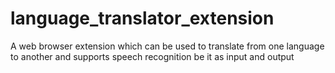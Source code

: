 # language_translator_extension

A web browser extension which can be used to translate from one language to another and supports speech recognition be it as input and output
